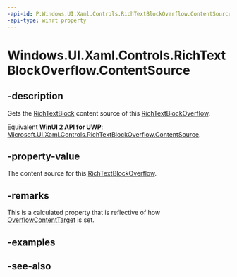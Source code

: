 ```yaml
---
-api-id: P:Windows.UI.Xaml.Controls.RichTextBlockOverflow.ContentSource
-api-type: winrt property
---
```


<!-- Property syntax
public Windows.UI.Xaml.Controls.RichTextBlock ContentSource { get; }
-->

# Windows.UI.Xaml.Controls.RichTextBlockOverflow.ContentSource

## -description
Gets the [RichTextBlock](richtextblock.md) content source of this [RichTextBlockOverflow](richtextblockoverflow.md).

Equivalent **WinUI 2 API for UWP**: [Microsoft.UI.Xaml.Controls.RichTextBlockOverflow.ContentSource](/windows/winui/api/microsoft.ui.xaml.controls.richtextblockoverflow.contentsource).

## -property-value
The content source for this [RichTextBlockOverflow](richtextblockoverflow.md).

## -remarks
This is a calculated property that is reflective of how [OverflowContentTarget](richtextblock_overflowcontenttarget.md) is set.

## -examples

## -see-also
